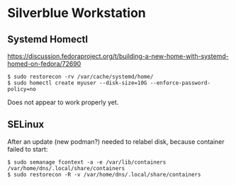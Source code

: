 # Silverblue Workstation

## Systemd Homectl

https://discussion.fedoraproject.org/t/building-a-new-home-with-systemd-homed-on-fedora/72690

```console
$ sudo restorecon -rv /var/cache/systemd/home/
$ sudo homectl create myuser --disk-size=10G --enforce-password-policy=no
```

Does not appear to work properly yet.

## SELinux

After an update (new podman?) needed to relabel disk, because
container failed to start:

```console
$ sudo semanage fcontext -a -e /var/lib/containers /var/home/dns/.local/share/containers
$ sudo restorecon -R -v /var/home/dns/.local/share/containers
```
